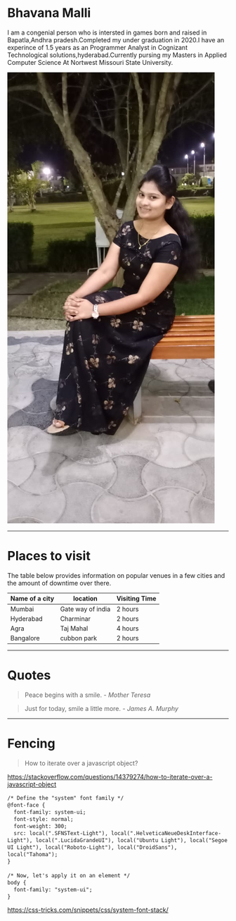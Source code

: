 # Bhavana Malli
I am a congenial person who is intersted in games born and raised in Bapatla,Andhra pradesh.Completed my under graduation in 2020.I have an experince of 1.5 years as an Programmer Analyst in Cognizant Technological solutions,hyderabad.Currently pursing my Masters in Applied Computer Science At Nortwest Missouri State University.


![my image](My_image.jpeg)
***
# Places to visit
The table below provides information on popular venues in a few cities and the amount of downtime over there.

|Name of a city|location         |Visiting Time|
|--------------|-----------------|-----|
|Mumbai        |Gate way of india| 2 hours|
|Hyderabad     |Charminar        | 2 hours|
|Agra          |Taj Mahal        | 4 hours|
|Bangalore     |cubbon park      | 2 hours|

***
# Quotes
>Peace begins with a smile. *- Mother Teresa*

>Just for today, smile a little more. *- James A. Murphy*

***
# Fencing

>How to iterate over a javascript object?

<https://stackoverflow.com/questions/14379274/how-to-iterate-over-a-javascript-object>

```
/* Define the "system" font family */
@font-face {
  font-family: system-ui;
  font-style: normal;
  font-weight: 300;
  src: local(".SFNSText-Light"), local(".HelveticaNeueDeskInterface-Light"), local(".LucidaGrandeUI"), local("Ubuntu Light"), local("Segoe UI Light"), local("Roboto-Light"), local("DroidSans"), local("Tahoma");
}

/* Now, let's apply it on an element */
body {
  font-family: "system-ui";
}

```
<https://css-tricks.com/snippets/css/system-font-stack/>
